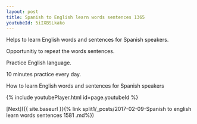 ```yaml
---
layout: post
title: Spanish to English learn words sentences 1365 
youtubeId: 5iIXBSLkako
---
```

 
 
Helps to learn English words and sentences for Spanish speakers.

Opportunitiy to repeat the words sentences. 

Practice English language. 
 
10 minutes practice every day. 
 
How to learn English words and sentences for Spanish speakers 
 
{% include youtubePlayer.html id=page.youtubeId %}
 
 
[Next]({{ site.baseurl }}{% link  split1/_posts/2017-02-09-Spanish to english learn words sentences 1581 .md%})
 
